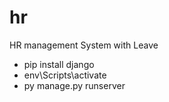 # hr
HR management System with Leave




- pip install django
- env\Scripts\activate
- py manage.py runserver
